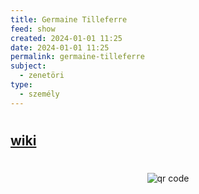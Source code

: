 ```yaml
---
title: Germaine Tilleferre
feed: show
created: 2024-01-01 11:25
date: 2024-01-01 11:25
permalink: germaine-tilleferre
subject:
  - zenetöri
type:
  - személy
---
```

# 


## [wiki](https://www.wikiwand.com/hu/Germaine_Tailleferre)
#
<p style="text-align: center;"><img src="https://chart.googleapis.com/chart?cht=qr&chl=https://notes.andrasdenes.com/germaine-tilleferre&chs=180x180&choe=UTF-8&chld=L|2" alt="qr code"></p>

